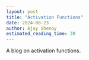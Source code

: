 ```yaml
---
layout: post
title: "Activation Functions"
date: 2024-08-23
author: Ajay Shenoy
estimated_reading_time: 30
---
```


A blog on activation functions.

<!-- Add more content here -->
